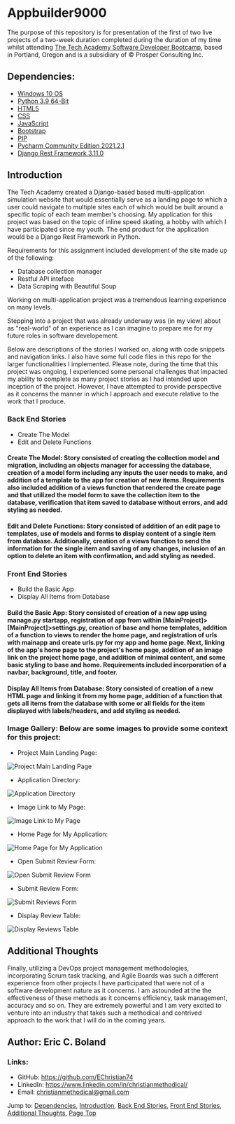# Appbuilder9000

The purpose of this repository is for presentation of the first of two live projects of a two-week duration completed during the duration of my time whilst attending [The Tech 
Academy Software Developer Bootcamp](https://www.learncodinganywhere.com/codingbootcamps), based in Portland, Oregon and is a subsidiary of © Prosper Consulting Inc.


## Dependencies:

* [Windows 10 OS](https://www.microsoft.com/en-us/software-download/)
* [Python 3.9 64-Bit](https://)
* [HTML5](https://www.microsoft.com/en-us/p/html5-css-php-javascript/9nblggh08ltm?activetab=pivot:overviewtab)
* [CSS](https://www.microsoft.com/en-us/software-download/)
* [JavaScript](https://www.microsoft.com/en-us/software-download/)
* [Bootstrap](https://getbootstrap.com/docs/4.3/getting-started/download/)
* [PIP](https://pip.pypa.io/en/stable/installation/)
* [Pycharm Community Edition 2021.2.1](https://)
* [Django Rest Framework 3.11.0](https://)


## Introduction

The Tech Academy created a Django-based based multi-application simulation website that would essentially serve as a landing page to which a user could navigate to multiple sites each of which would be built around a specific topic of each team member's choosing.  My application for this project was based on the topic of inline speed skating, a hobby with which I have participated since my youth.  The end product for the application would be a Django Rest Framework in Python. 

Requirements for this assignment included development of the site made up of the following: 

* Database collection manager
* Restful API inteface
* Data Scraping with Beautiful Soup

Working on multi-application project was a tremendous learning experience on many levels.

Stepping into a project that was already underway was (in my view) about as "real-world" of an experience as I can imagine to prepare me for my future roles in software developement.

Below are descriptions of the stories I worked on, along with code snippets and navigation links. I also have some full code files in this repo for the larger functionalities I implemented.  Please note, during the time that this project was ongoing, I experienced some personal challenges that impacted my ability to complete as many project stories as I had intended upon inception of the project.  However, I have attempted to provide perspective as it concerns the manner in which I approach and execute relative to the work that I produce. 


### Back End Stories

* Create The Model
* Edit and Delete Functions

#### Create The Model: Story consisted of creating the collection model and migration, including an objects manager for accessing the database, creation of a model form including any inputs the user needs to make, and addition of a template to the app for creation of new items.  Requirements also included addition of a views function that rendered the create page and that utilized the model form to save the collection item to the database, verification that item saved to database without errors, and add styling as needed.

#### Edit and Delete Functions: Story consisted of addition of an edit page to templates, use of models and forms to display content of a single item from database.  Additionally, creation of a views function to send the information for the single item and saving of any changes, inclusion of an option to delete an item with confirmation, and add styling as needed. 


### Front End Stories

* Build the Basic App
* Display All Items from Database

#### Build the Basic App: Story consisted of creation of a new app using manage.py startapp, registration of app from within [MainProject]>[MainProject]>settings.py, creation of base and home templates, addition of a function to views to render the home page, and registration of urls with mainapp and create urls.py for my app and home page.  Next, linking of the app's home page to the project's home page, addition of an image link on the project home page, and addition of minimal content, and some basic styling to base and home.  Requirements included incorporation of a navbar, background, title, and footer.

#### Display All Items from Database: Story consisted of creation of a new HTML page and linking it from my home page, addition of a function that gets all items from the database with some or all fields for the item displayed with labels/headers, and add styling as needed.


### Image Gallery:  Below are some images to provide some context for this project:

* Project Main Landing Page:

![Project Main Landing Page](/img/app_builder_9000_home.jpg)

* Application Directory:

![Application Directory](/img/app_builder_9000_img_app_directory.jpg)

* Image Link to My Page:

![Image Link to My Page](/img/app_builder_9000_img_link.jpg)

* Home Page for My Application:

![Home Page for My Application](/img/app_builder_9000_inline_home.jpg)

* Open Submit Review Form:

![Open Submit Review Form](/img/app_builder_9000_inline_form_1.jpg)

* Submit Review Form:

![Submit Reviews Form](/img/app_builder_9000_inline_form_2.jpg)

* Display Review Table:

![Display Reviews Table](/img/app_builder_9000_display_table.jpg)


## Additional Thoughts

Finally, utilizing a DevOps project management methodologies, incorporating Scrum task tracking, and Agile Boards was such a different experience from other projects I have participated that were not of a software development nature as it concerns.  I am astounded at the the effectiveness of these methods as it concerns efficiency, task management, accuracy and so on.  They are extremely powerful and I am very excited to venture into an industry that takes such a methodical and contrived approach to the work that I will do in the coming years. 


## Author: Eric C. Boland

### Links:

* GitHub: <https://github.com/EChristian74>
* LinkedIn: <https://www.linkedin.com/in/christianmethodical/>
* Email: <christianmethodical@gmail.com>

Jump to: [Dependencies](#dependencies), [Introduction](#introduction), [Back End Stories](#back-end-stories), [Front End Stories](#front-end-stories), [Additional Thoughts](#additional-thoughts), [Page Top](#appbuilder9000)
